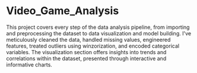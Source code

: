 # Video_Game_Analysis
This project covers every step of the data analysis pipeline, from importing and preprocessing the dataset to data visualization and model building. I've meticulously cleaned the data, handled missing values, engineered features, treated outliers using winzorization, and encoded categorical variables. The visualization section offers insights into trends and correlations within the dataset, presented through interactive and informative charts.
